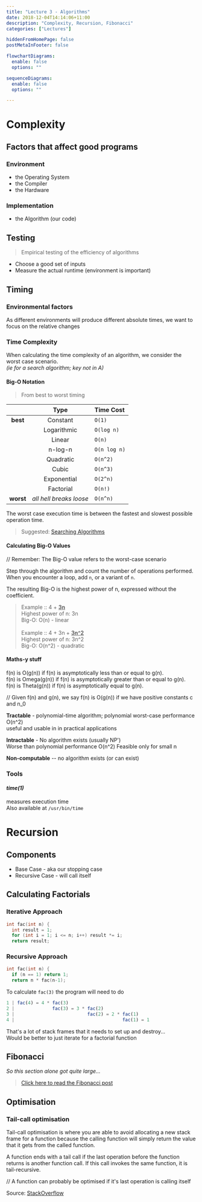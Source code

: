 ```yaml
---
title: "Lecture 3 - Algorithms"
date: 2018-12-04T14:14:06+11:00
description: "Complexity, Recursion, Fibonacci"
categories: ["Lectures"]

hiddenFromHomePage: false
postMetaInFooter: false

flowchartDiagrams:
  enable: false
  options: ""

sequenceDiagrams: 
  enable: false
  options: ""

---
```


# Complexity
## Factors that affect good programs
### Environment
* the Operating System
* the Compiler
* the Hardware

### Implementation
* the Algorithm (our code)

## Testing
> Empirical testing of the efficiency of algorithms

* Choose a good set of inputs
* Measure the actual runtime (environment is important)

## Timing
### Environmental factors
As different environments will produce different absolute times, we want to focus on the relative changes

### Time Complexity
When calculating the time complexity of an algorithm, we consider the worst case scenario.  
_(ie for a search algorithm; key not in A)_

#### Big-O Notation
> From best to worst timing

|    | Type | Time Cost |
| :--: | :--: | :--------- |
|**best**| Constant | `O(1)`   |
|| Logarithmic | `O(log n)`   |
|| Linear | `O(n)`   |
|| n-log-n | `O(n log n)` |  
|| Quadratic | `O(n^2)` |  
|| Cubic | `O(n^3)`   |
|| Exponential | `O(2^n)`  |
|| Factorial | `O(n!)`   |
|**worst**| _all hell breaks loose_ | `O(n^n)` |



The worst case execution time is between the fastest and slowest possible operation time.  

> Suggested: [Searching Algorithms](../searchingAlgorithms)

#### Calculating Big-O Values
// Remember: The Big-O value refers to the worst-case scenario  

Step through the algorithm and count the number of operations performed.  
When you encounter a loop, add `n`, or a variant of `n`.

The resulting Big-O is the highest power of n, expressed without the coefficient.

> Example :: 4 + **<u>3n</u>**  
Highest power of n: 3n  
Big-O: O(n) - linear  
&nbsp;  
> Example :: 4 + 3n + **<u>3n^2</u>**  
Highest power of n: 3n^2  
Big-O: O(n^2) - quadratic  


#### Maths-y stuff
f(n) is O(g(n)) if f(n) is asymptotically less than or equal to g(n).  
f(n) is Omega(g(n)) if f(n) is asymptotically greater than or equal to g(n).  
f(n) is Theta(g(n)) if f(n) is asymptotically equal to g(n).

// Given f(n) and g(n), we say f(n) is O(g(n)) if we have positive constants c and n_0 

**Tractable** - polynomial-time algorithm; polynomial worst-case performance O(n^2)  
useful and usable in in practical applications

**Intractable** - No algorithm exists (usually NP')  
Worse than polynomial performance O(n^2)
Feasible only for small n

**Non-computable** -- no algorithm exists (or can exist)

### Tools
#### _time(1)_
measures execution time  
Also available at `/usr/bin/time`

# Recursion
## Components
* Base Case - aka our stopping case
* Recursive Case - will call itself

## Calculating Factorials
### Iterative Approach
```c
int fac(int n) {
  int result = 1;
  for (int i = 1; i <= n; i++) result *= i;
  return result;
```
### Recursive Approach
```c
int fac(int n) {
  if (n == 1) return 1;
  return n * fac(n-1);
```

To calculate `fac(3)` the program will need to do
```js
1 | fac(4) = 4 * fac(3)
2 |              fac(3) = 3 * fac(2)
3 |                           fac(2) = 2 * fac(1)
4 |                                        fac(1) = 1
```
That's a lot of stack frames that it needs to set up and destroy...  
Would be better to just iterate for a factorial function

## Fibonacci
_So this section alone got quite large..._

> [Click here to read the Fibonacci post](../c-fibonacci)

## Optimisation
### Tail-call optimisation
Tail-call optimisation is where you are able to avoid allocating a new stack frame for a function because the calling function will simply return the value that it gets from the called function.

A function ends with a tail call if the last operation before the function returns is another function call. If this call invokes the same function, it is tail-recursive.

// A function can probably be optimised if it's last operation is calling itself

Source: [StackOverflow](https://stackoverflow.com/questions/310974/what-is-tail-call-optimization)